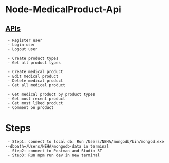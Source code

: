 # Node-MedicalProduct-Api</br>
## [APIs](https://www.getpostman.com/collections/ab38b1e3d6a1741bc978)
     - Register user
     - Login user 
     - Logout user

     - Create product types 
     - Get all product types

     - Create medical product 
     - Edit medical product
     - Delete medical product
     - Get all medical product
      
     - Get medical product by product types 
     - Get most recent product 
     - Get most liked product
     - Comment on product
# Steps</br>
     - Step1: connect to local db: Run /Users/NEHA/mongodb/bin/mongod.exe --dbpath=/Users/NEHA/mongodb-data in terminal
     - Step2: connect to Postman and Studio 3T
     - Step3: Run npm run dev in new terminal
